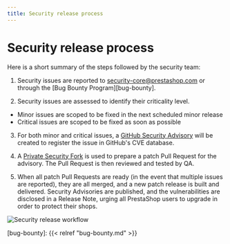 ```yaml
---
title: Security release process
---
```


# Security release process

Here is a short summary of the steps followed by the security team:

1) Security issues are reported to security-core@prestashop.com or through the [Bug Bounty Program][bug-bounty].

2) Security issues are assessed to identify their criticality level.

- Minor issues are scoped to be fixed in the next scheduled minor release
- Critical issues are scoped to be fixed as soon as possible

3) For both minor and critical issues, a [GitHub Security Advisory](https://help.github.com/en/github/managing-security-vulnerabilities/creating-a-security-advisory
) will be created to register the issue in GitHub's CVE database.

4) A [Private Security Fork](https://docs.github.com/en/github/managing-security-vulnerabilities/collaborating-in-a-temporary-private-fork-to-resolve-a-security-vulnerability) is used to prepare a patch Pull Request for the advisory. The Pull Request is then reviewed and tested by QA.

5) When all patch Pull Requests are ready (in the event that multiple issues are reported), they are all merged, and a new patch release is built and delivered. Security Advisories are published, and the vulnerabilities are disclosed in a Release Note, urging all PrestaShop users to upgrade in order to protect their shops.

<img src="../img/security-process-2023.png" alt="Security release workflow">

[bug-bounty]: {{< relref "bug-bounty.md" >}}
